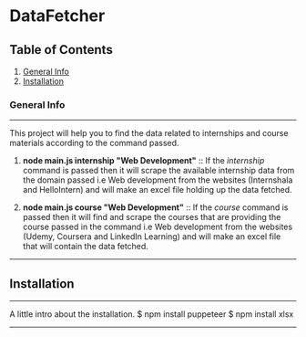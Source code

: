 # DataFetcher
## Table of Contents
1. [General Info](#general-info)
2. [Installation](#installation)

### General Info
***
This project will help you to find the data related to internships and course materials according to the command passed. 
1. **node main.js internship "Web Development"**  :: If the *internship* command is passed then it will scrape the available internship data from the domain passed i.e Web development 
from the websites (Internshala and HelloIntern) and will make an excel file holding up the data fetched.

2. **node main.js course "Web Development"**  :: If the *course* command is passed then it will find and scrape the courses that are providing the course passed in the command i.e Web development 
from the websites (Udemy, Coursera and LinkedIn Learning) and will make an excel file that will contain the data fetched.
***

## Installation
***
A little intro about the installation. 
$ npm install puppeteer
$ npm install xlsx
***